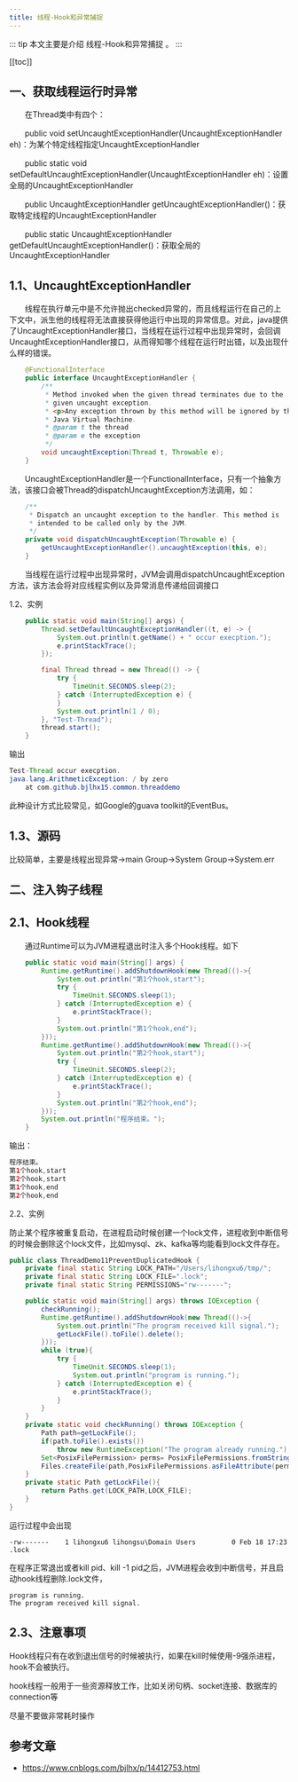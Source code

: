 ```yaml
---
title: 线程-Hook和异常捕捉
---
```



::: tip
本文主要是介绍 线程-Hook和异常捕捉 。
:::

[[toc]]


## 一、获取线程运行时异常

　　在Thread类中有四个：

　　public void setUncaughtExceptionHandler(UncaughtExceptionHandler eh)：为某个特定线程指定UncaughtExceptionHandler

　　public static void setDefaultUncaughtExceptionHandler(UncaughtExceptionHandler eh)：设置全局的UncaughtExceptionHandler

　　public UncaughtExceptionHandler getUncaughtExceptionHandler()：获取特定线程的UncaughtExceptionHandler

　　public static UncaughtExceptionHandler getDefaultUncaughtExceptionHandler()：获取全局的UncaughtExceptionHandler

## 1.1、UncaughtExceptionHandler

　　线程在执行单元中是不允许抛出checked异常的，而且线程运行在自己的上下文中，派生他的线程将无法直接获得他运行中出现的异常信息。对此，java提供了UncaughtExceptionHandler接口，当线程在运行过程中出现异常时，会回调UncaughtExceptionHandler接口，从而得知哪个线程在运行时出错，以及出现什么样的错误。



``` java
    @FunctionalInterface
    public interface UncaughtExceptionHandler {
        /**
         * Method invoked when the given thread terminates due to the
         * given uncaught exception.
         * <p>Any exception thrown by this method will be ignored by the
         * Java Virtual Machine.
         * @param t the thread
         * @param e the exception
         */
        void uncaughtException(Thread t, Throwable e);
    }
```



　　UncaughtExceptionHandler是一个FunctionalInterface，只有一个抽象方法，该接口会被Thread的dispatchUncaughtException方法调用，如：



``` java
    /**
     * Dispatch an uncaught exception to the handler. This method is
     * intended to be called only by the JVM.
     */
    private void dispatchUncaughtException(Throwable e) {
        getUncaughtExceptionHandler().uncaughtException(this, e);
    }
```



　　当线程在运行过程中出现异常时，JVM会调用dispatchUncaughtException方法，该方法会将对应线程实例以及异常消息传递给回调接口

1.2、实例



``` java
    public static void main(String[] args) {
        Thread.setDefaultUncaughtExceptionHandler((t, e) -> {
            System.out.println(t.getName() + " occur execption.");
            e.printStackTrace();
        });

        final Thread thread = new Thread(() -> {
            try {
                TimeUnit.SECONDS.sleep(2);
            } catch (InterruptedException e) {
            }
            System.out.println(1 / 0);
        }, "Test-Thread");
        thread.start();
    }
```



输出

``` java
Test-Thread occur execption.
java.lang.ArithmeticException: / by zero
    at com.github.bjlhx15.common.threaddemo
```

 

此种设计方式比较常见，如Google的guava toolkit的EventBus。

## 1.3、源码

比较简单，主要是线程出现异常→main Group→System Group→System.err

## 二、注入钩子线程

## 2.1、Hook线程

　　通过Runtime可以为JVM进程退出时注入多个Hook线程。如下



``` java
    public static void main(String[] args) {
        Runtime.getRuntime().addShutdownHook(new Thread(()->{
            System.out.println("第1个hook,start");
            try {
                TimeUnit.SECONDS.sleep(1);
            } catch (InterruptedException e) {
                e.printStackTrace();
            }
            System.out.println("第1个hook,end");
        }));
        Runtime.getRuntime().addShutdownHook(new Thread(()->{
            System.out.println("第2个hook,start");
            try {
                TimeUnit.SECONDS.sleep(2);
            } catch (InterruptedException e) {
                e.printStackTrace();
            }
            System.out.println("第2个hook,end");
        }));
        System.out.println("程序结束。");
    }
```



输出：

``` java
程序结束。
第1个hook,start
第2个hook,start
第1个hook,end
第2个hook,end
```

 

2.2、实例

防止某个程序被重复启动，在进程启动时候创建一个lock文件，进程收到中断信号的时候会删除这个lock文件，比如mysql、zk、kafka等均能看到lock文件存在。



``` java
public class ThreadDemo11PreventDuplicatedHook {
    private final static String LOCK_PATH="/Users/lihongxu6/tmp/";
    private final static String LOCK_FILE=".lock";
    private final static String PERMISSIONS="rw-------";

    public static void main(String[] args) throws IOException {
        checkRunning();
        Runtime.getRuntime().addShutdownHook(new Thread(()->{
            System.out.println("The program received kill signal.");
            getLockFile().toFile().delete();
        }));
        while (true){
            try {
                TimeUnit.SECONDS.sleep(1);
                System.out.println("program is running.");
            } catch (InterruptedException e) {
                e.printStackTrace();
            }
        }
    }
    private static void checkRunning() throws IOException {
        Path path=getLockFile();
        if(path.toFile().exists())
            throw new RuntimeException("The program already running.");
        Set<PosixFilePermission> perms= PosixFilePermissions.fromString(PERMISSIONS);
        Files.createFile(path,PosixFilePermissions.asFileAttribute(perms));
    }
    private static Path getLockFile(){
        return Paths.get(LOCK_PATH,LOCK_FILE);
    }
}
```



 

运行过程中会出现

```
-rw-------    1 lihongxu6 lihongsu\Domain Users         0 Feb 18 17:23 .lock
```

在程序正常退出或者kill pid、kill -1 pid之后，JVM进程会收到中断信号，并且启动hook线程删除.lock文件，

```
program is running.
The program received kill signal.
```

##  2.3、注意事项

Hook线程只有在收到退出信号的时候被执行，如果在kill时候使用-9强杀进程，hook不会被执行。

hook线程一般用于一些资源释放工作，比如关闭句柄、socket连接、数据库的connection等

尽量不要做非常耗时操作

## 参考文章
* https://www.cnblogs.com/bjlhx/p/14412753.html